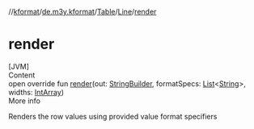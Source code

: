 //[kformat](../../../index.md)/[de.m3y.kformat](../../index.md)/[Table](../index.md)/[Line](index.md)/[render](render.md)



# render  
[JVM]  
Content  
open override fun [render](render.md)(out: [StringBuilder](https://kotlinlang.org/api/latest/jvm/stdlib/kotlin.text/-string-builder/index.html), formatSpecs: [List](https://kotlinlang.org/api/latest/jvm/stdlib/kotlin.collections/-list/index.html)<[String](https://kotlinlang.org/api/latest/jvm/stdlib/kotlin/-string/index.html)>, widths: [IntArray](https://kotlinlang.org/api/latest/jvm/stdlib/kotlin/-int-array/index.html))  
More info  


Renders the row values using provided value format specifiers

  



